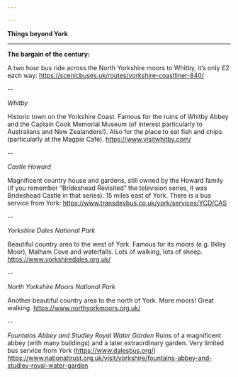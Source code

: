 ```yaml
---

---
```


__Things beyond York__

---

__The bargain of the century:__

A two hour bus ride across the North Yorkshire moors to Whitby, it’s only £2 each way: https://scenicbuses.uk/routes/yorkshire-coastliner-840/

--


*Whitby*

Historic town on the Yorkshire Coast. Famous for the ruins of Whitby Abbey and the Captain Cook Memorial Museum (of interest particularly to Australians and New Zealanders!).  Also  for the place to eat fish and chips (particularly at the Magpie Café).
https://www.visitwhitby.com/


--

*Castle Howard*

Magnificent country house and gardens, still owned by the Howard family
(if you remember “Brideshead Revisited” the television series, it was Brideshead Castle in that series).
15 miles east of York.  There is a bus service from York: https://www.transdevbus.co.uk/york/services/YCD/CAS


--

*Yorkshire Dales National Park*

Beautiful country area to the west of York.  Famous for its moors (e.g. Ilkley Moor), Malham Cove and waterfalls.  Lots of walking, lots of sheep.
https://www.yorkshiredales.org.uk/

--

*North Yorkshire Moors National Park*

Another beautiful country area to the north of York.  More moors! Great walking.
https://www.northyorkmoors.org.uk/

--

*Fountains Abbey and Studley Royal Water Garden*
Ruins of a magnificent abbey (with many buildings) and a later extraordinary garden.
Very limited bus service from York (https://www.dalesbus.org/)
https://www.nationaltrust.org.uk/visit/yorkshire/fountains-abbey-and-studley-royal-water-garden

